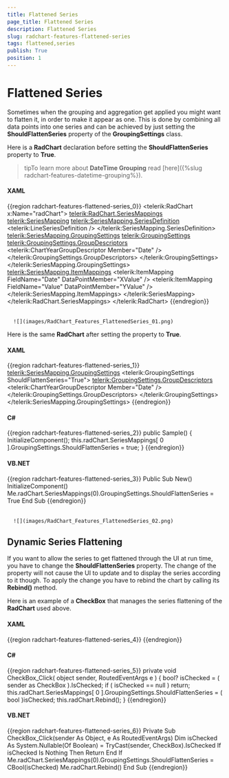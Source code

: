 ```yaml
---
title: Flattened Series
page_title: Flattened Series
description: Flattened Series
slug: radchart-features-flattened-series
tags: flattened,series
publish: True
position: 1
---
```


# Flattened Series



Sometimes when the grouping and aggregation get applied you might want to flatten it, in order to make it appear as one. This is done by combining all data points into one series and can be achieved by just setting the __ShouldFlattenSeries__ property of the __GroupingSettings__ class.

Here is a __RadChart__ declaration before setting the __ShouldFlattenSeries__ property to __True__.

>tipTo learn more about __DateTime Grouping__ read [here]({%slug radchart-features-datetime-grouping%}).

#### __XAML__

{{region radchart-features-flattened-series_0}}
	<telerik:RadChart x:Name="radChart">
	    <telerik:RadChart.SeriesMappings>
	        <telerik:SeriesMapping>
	            <telerik:SeriesMapping.SeriesDefinition>
	                <telerik:LineSeriesDefinition />
	            </telerik:SeriesMapping.SeriesDefinition>
	            <telerik:SeriesMapping.GroupingSettings>
	                <telerik:GroupingSettings>
	                    <telerik:GroupingSettings.GroupDescriptors>
	                        <telerik:ChartYearGroupDescriptor Member="Date" />
	                    </telerik:GroupingSettings.GroupDescriptors>
	                </telerik:GroupingSettings>
	            </telerik:SeriesMapping.GroupingSettings>
	            <telerik:SeriesMapping.ItemMappings>
	                <telerik:ItemMapping FieldName="Date"
	                                        DataPointMember="XValue" />
	                <telerik:ItemMapping FieldName="Value"
	                                        DataPointMember="YValue" />
	            </telerik:SeriesMapping.ItemMappings>
	        </telerik:SeriesMapping>
	    </telerik:RadChart.SeriesMappings>
	</telerik:RadChart>
	{{endregion}}






         
      ![](images/RadChart_Features_FlattenedSeries_01.png)

Here is the same __RadChart__ after setting the property to __True__.

#### __XAML__

{{region radchart-features-flattened-series_1}}
	<telerik:SeriesMapping.GroupingSettings>
	    <telerik:GroupingSettings ShouldFlattenSeries="True">
	        <telerik:GroupingSettings.GroupDescriptors>
	            <telerik:ChartYearGroupDescriptor Member="Date" />
	        </telerik:GroupingSettings.GroupDescriptors>
	    </telerik:GroupingSettings>
	</telerik:SeriesMapping.GroupingSettings>
	{{endregion}}



#### __C#__

{{region radchart-features-flattened-series_2}}
	public Sample()
	{
	    InitializeComponent();
	    this.radChart.SeriesMappings[ 0 ].GroupingSettings.ShouldFlattenSeries = true;
	}
	{{endregion}}



#### __VB.NET__

{{region radchart-features-flattened-series_3}}
	Public Sub New()
	 InitializeComponent()
	 Me.radChart.SeriesMappings(0).GroupingSettings.ShouldFlattenSeries = True
	End Sub
	{{endregion}}






         
      ![](images/RadChart_Features_FlattenedSeries_02.png)

## Dynamic Series Flattening

If you want to allow the series to get flattened through the UI at run time, you have to change the __ShouldFlattenSeries__ property. The change of the property will not cause the UI to update and to display the series according to it though. To apply the change you have to rebind the chart by calling its __Rebind()__ method.

Here is an example of a __CheckBox__ that manages the series flattening of the __RadChart__ used above.

#### __XAML__

{{region radchart-features-flattened-series_4}}
	<CheckBox Content="Flatten"
	          Click="CheckBox_Click" />
	{{endregion}}



#### __C#__

{{region radchart-features-flattened-series_5}}
	private void CheckBox_Click( object sender, RoutedEventArgs e )
	{
	    bool? isChecked = ( sender as CheckBox ).IsChecked;
	    if ( isChecked == null )
	        return;
	    this.radChart.SeriesMappings[ 0 ].GroupingSettings.ShouldFlattenSeries = ( bool )isChecked;
	    this.radChart.Rebind();
	}
	{{endregion}}



#### __VB.NET__

{{region radchart-features-flattened-series_6}}
	Private Sub CheckBox_Click(sender As Object, e As RoutedEventArgs)
	 Dim isChecked As System.Nullable(Of Boolean) = TryCast(sender, CheckBox).IsChecked
	 If isChecked Is Nothing Then
	  Return
	 End If
	 Me.radChart.SeriesMappings(0).GroupingSettings.ShouldFlattenSeries = CBool(isChecked)
	 Me.radChart.Rebind()
	End Sub
	{{endregion}}


